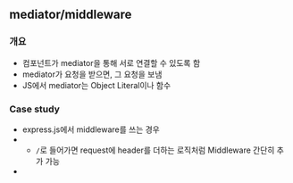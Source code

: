 ## mediator/middleware
### 개요
- 컴포넌트가 mediator을 통해 서로 연결할 수 있도록 함
- mediator가 요청을 받으면, 그 요청을 보냄
- JS에서 mediator는 Object Literal이나 함수

### Case study
- express.js에서 middleware를 쓰는 경우
- - `/`로 들어가면 request에 header를 더하는 로직처럼 Middleware 간단히 추가 가능
- 